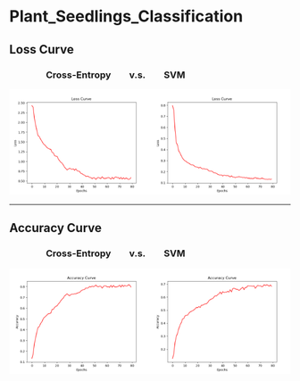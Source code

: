 # Plant_Seedlings_Classification

## Loss Curve

<h3>&emsp;&emsp;&emsp;&emsp;Cross-Entropy&emsp;&emsp;v.s.&emsp;&emsp;SVM</h3>

<img src="https://github.com/chu530/Plant_Seedlings_Classification/blob/master/loss_curve_cross_entropy.png" width="50%" height="50%"/><img src="https://github.com/chu530/Plant_Seedlings_Classification/blob/master/loss_curve_SVM.png" width="50%" height="50%" />

---

## Accuracy Curve

### &emsp;&emsp;&emsp;&emsp;Cross-Entropy&emsp;&emsp;v.s.&emsp;&emsp;SVM

<img src="https://github.com/chu530/Plant_Seedlings_Classification/blob/master/accuracy_curve_cross_entropy.png" width="50%" height="50%" /><img src="https://github.com/chu530/Plant_Seedlings_Classification/blob/master/accuracy_curve_SVM.png" width="50%" height="50%" />

